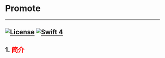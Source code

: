 # Promote
---
[![License](http://img.shields.io/badge/License-MIT-green.svg?style=flat)](https://github.com/tokijh/RxSwiftMVVMTableView/blob/master/LICENSE)
[![Swift 4](https://img.shields.io/badge/swift-4.0-orange.svg?style=flat)](https://swift.org)
---
## 1. <font color=red>简介</font>
